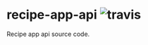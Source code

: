# recipe-app-api ![travis](https://travis-ci.org/KruizerChick/recipe-app-api.svg?branch=master)
Recipe app api source code.
